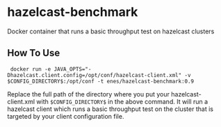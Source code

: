 # hazelcast-benchmark
Docker container that runs a basic throughput test on hazelcast clusters

## How To Use
	 docker run -e JAVA_OPTS="-Dhazelcast.client.config=/opt/conf/hazelcast-client.xml" -v $CONFIG_DIRECTORY$:/opt/conf -t enes/hazelcast-benchmark:0.9


Replace the full path of the directory where you put your hazelcast-client.xml with `$CONFIG_DIRECTORY$` in the above command. It will run a hazelcast client which runs a basic throughput test on the cluster that is targeted by your client configuration file.
